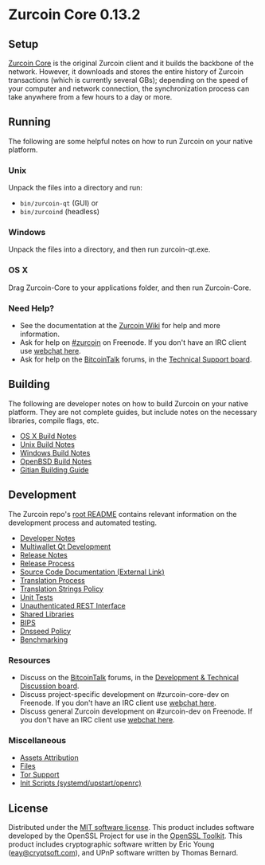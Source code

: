 Zurcoin Core 0.13.2
=====================

Setup
---------------------
[Zurcoin Core](http://zurcoin.org/en/download) is the original Zurcoin client and it builds the backbone of the network. However, it downloads and stores the entire history of Zurcoin transactions (which is currently several GBs); depending on the speed of your computer and network connection, the synchronization process can take anywhere from a few hours to a day or more.

Running
---------------------
The following are some helpful notes on how to run Zurcoin on your native platform.

### Unix

Unpack the files into a directory and run:

- `bin/zurcoin-qt` (GUI) or
- `bin/zurcoind` (headless)

### Windows

Unpack the files into a directory, and then run zurcoin-qt.exe.

### OS X

Drag Zurcoin-Core to your applications folder, and then run Zurcoin-Core.

### Need Help?

* See the documentation at the [Zurcoin Wiki](https://en.zurcoin.it/wiki/Main_Page)
for help and more information.
* Ask for help on [#zurcoin](http://webchat.freenode.net?channels=zurcoin) on Freenode. If you don't have an IRC client use [webchat here](http://webchat.freenode.net?channels=zurcoin).
* Ask for help on the [BitcoinTalk](https://bitcointalk.org/) forums, in the [Technical Support board](https://bitcointalk.org/index.php?board=4.0).

Building
---------------------
The following are developer notes on how to build Zurcoin on your native platform. They are not complete guides, but include notes on the necessary libraries, compile flags, etc.

- [OS X Build Notes](build-osx.md)
- [Unix Build Notes](build-unix.md)
- [Windows Build Notes](build-windows.md)
- [OpenBSD Build Notes](build-openbsd.md)
- [Gitian Building Guide](gitian-building.md)

Development
---------------------
The Zurcoin repo's [root README](/README.md) contains relevant information on the development process and automated testing.

- [Developer Notes](developer-notes.md)
- [Multiwallet Qt Development](multiwallet-qt.md)
- [Release Notes](release-notes.md)
- [Release Process](release-process.md)
- [Source Code Documentation (External Link)](https://dev.visucore.com/zurcoin/doxygen/)
- [Translation Process](translation_process.md)
- [Translation Strings Policy](translation_strings_policy.md)
- [Unit Tests](unit-tests.md)
- [Unauthenticated REST Interface](REST-interface.md)
- [Shared Libraries](shared-libraries.md)
- [BIPS](bips.md)
- [Dnsseed Policy](dnsseed-policy.md)
- [Benchmarking](benchmarking.md)

### Resources
* Discuss on the [BitcoinTalk](https://bitcointalk.org/) forums, in the [Development & Technical Discussion board](https://bitcointalk.org/index.php?board=6.0).
* Discuss project-specific development on #zurcoin-core-dev on Freenode. If you don't have an IRC client use [webchat here](http://webchat.freenode.net/?channels=zurcoin-core-dev).
* Discuss general Zurcoin development on #zurcoin-dev on Freenode. If you don't have an IRC client use [webchat here](http://webchat.freenode.net/?channels=zurcoin-dev).

### Miscellaneous
- [Assets Attribution](assets-attribution.md)
- [Files](files.md)
- [Tor Support](tor.md)
- [Init Scripts (systemd/upstart/openrc)](init.md)

License
---------------------
Distributed under the [MIT software license](http://www.opensource.org/licenses/mit-license.php).
This product includes software developed by the OpenSSL Project for use in the [OpenSSL Toolkit](https://www.openssl.org/). This product includes
cryptographic software written by Eric Young ([eay@cryptsoft.com](mailto:eay@cryptsoft.com)), and UPnP software written by Thomas Bernard.
